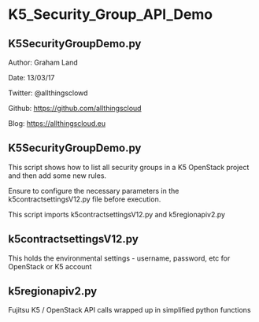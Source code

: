 # K5_Security_Group_API_Demo

## K5SecurityGroupDemo.py

Author: Graham Land

Date: 13/03/17

Twitter: @allthingsclowd

Github: https://github.com/allthingscloud

Blog: https://allthingscloud.eu

## K5SecurityGroupDemo.py

This script shows how to list all security groups in a K5 OpenStack
project and then add some new rules.

Ensure to configure the necessary parameters in the k5contractsettingsV12.py
file before execution.

This script imports k5contractsettingsV12.py and k5regionapiv2.py

## k5contractsettingsV12.py

This holds the environmental settings - username, password, etc for OpenStack or K5 account

## k5regionapiv2.py

Fujitsu K5 / OpenStack API calls wrapped up in simplified python functions





